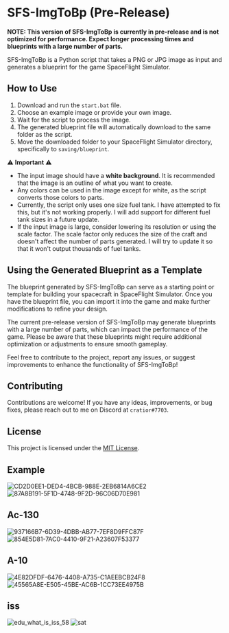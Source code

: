 # SFS-ImgToBp (Pre-Release)

**NOTE: This version of SFS-ImgToBp is currently in pre-release and is not optimized for performance. Expect longer processing times and blueprints with a large number of parts.**

SFS-ImgToBp is a Python script that takes a PNG or JPG image as input and generates a blueprint for the game SpaceFlight Simulator.

## How to Use

1. Download and run the `start.bat` file.
2. Choose an example image or provide your own image.
3. Wait for the script to process the image.
4. The generated blueprint file will automatically download to the same folder as the script.
5. Move the downloaded folder to your SpaceFlight Simulator directory, specifically to `saving/blueprint`.

⚠️ **Important** ⚠️
- The input image should have a **white background**. It is recommended that the image is an outline of what you want to create.
- Any colors can be used in the image except for white, as the script converts those colors to parts.
- Currently, the script only uses one size fuel tank. I have attempted to fix this, but it's not working properly. I will add support for different fuel tank sizes in a future update.
- If the input image is large, consider lowering its resolution or using the scale factor. The scale factor only reduces the size of the craft and doesn't affect the number of parts generated. I will try to update it so that it won't output thousands of fuel tanks.

## Using the Generated Blueprint as a Template

The blueprint generated by SFS-ImgToBp can serve as a starting point or template for building your spacecraft in SpaceFlight Simulator. Once you have the blueprint file, you can import it into the game and make further modifications to refine your design.

The current pre-release version of SFS-ImgToBp may generate blueprints with a large number of parts, which can impact the performance of the game. Please be aware that these blueprints might require additional optimization or adjustments to ensure smooth gameplay.

Feel free to contribute to the project, report any issues, or suggest improvements to enhance the functionality of SFS-ImgToBp!

## Contributing

Contributions are welcome! If you have any ideas, improvements, or bug fixes, please reach out to me on Discord at `cratior#7703`.

## License

This project is licensed under the [MIT License](LICENSE).

## Example
![CD2D0EE1-DED4-4BCB-988E-2EB6814A6CE2](https://github.com/Cratior/SFS-ImgToBp/assets/55932656/601fa77a-4f1a-4e65-8058-5444c260d0d1)
![87A8B191-5F1D-4748-9F2D-96C06D70E981](https://github.com/Cratior/SFS-ImgToBp/assets/55932656/60cf70b7-8cfa-4115-ac19-bc1c08722df9)

## Ac-130
![937166B7-6D39-4DBB-AB77-7EF8D9FFC87F](https://github.com/Cratior/SFS-ImgToBp/assets/55932656/003d7f73-319b-4608-bdbd-52173d8ba0a3)
![854E5D81-7AC0-4410-9F21-A23607F53377](https://github.com/Cratior/SFS-ImgToBp/assets/55932656/cc9f2185-9972-4689-b022-ca10cd4106ef)

## A-10
![4E82DFDF-6476-4408-A735-C1AEEBCB24F8](https://github.com/Cratior/SFS-ImgToBp/assets/55932656/dcbae46c-aa31-4dbf-ade0-a541ac18b925)
![45565A8E-E505-45BE-AC6B-1CC73EE4975B](https://github.com/Cratior/SFS-ImgToBp/assets/55932656/9a3241f2-897e-4fb9-90d1-c0729709ca07)

## iss
![edu_what_is_iss_58](https://github.com/Cratior/SFS-ImgToBp/assets/55932656/6f2bd604-1894-4347-8035-59c484ce88bb)
![sat](https://github.com/Cratior/SFS-ImgToBp/assets/55932656/ffae9951-d659-4ea2-95d6-a37392e22c36)
